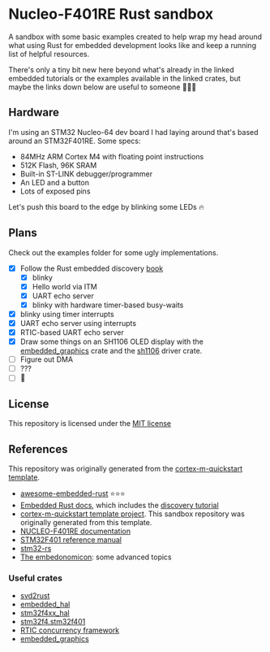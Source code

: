 # Nucleo-F401RE Rust sandbox

A sandbox with some basic examples created to help wrap my head around what using Rust for embedded
development looks like and keep a running list of helpful resources.

There's only a tiny bit new here beyond what's already in the linked embedded tutorials or the
examples available in the linked crates, but maybe the links down below are useful to someone 🤷🏽‍♂

## Hardware

I'm using an STM32 Nucleo-64 dev board I had laying around that's based around an STM32F401RE. Some
specs:

* 84MHz ARM Cortex M4 with floating point instructions
* 512K Flash, 96K SRAM
* Built-in ST-LINK debugger/programmer
* An LED and a button
* Lots of exposed pins

Let's push this board to the edge by blinking some LEDs 🔥

## Plans

Check out the examples folder for some ugly implementations.

* [x] Follow the Rust embedded discovery [book](https://docs.rust-embedded.org/discovery/index.html)
  * [x] blinky
  * [x] Hello world via ITM
  * [x] UART echo server
  * [x] blinky with hardware timer-based busy-waits
* [x] blinky using timer interrupts
* [x] UART echo server using interrupts
* [x] RTIC-based UART echo server
* [x] Draw some things on an SH1106 OLED display with the [embedded\_graphics](https://github.com/embedded-graphics/embedded-graphics)
  crate and the [sh1106](https://github.com/jamwaffles/sh1106) driver crate.
* [ ] Figure out DMA
* [ ] ???
* [ ] 🚀

## License

This repository is licensed under the [MIT license](LICENSE)

## References

This repository was originally generated from the [cortex-m-quickstart template](https://github.com/rust-embedded/cortex-m-quickstart).

* [awesome-embedded-rust](https://github.com/rust-embedded/awesome-embedded-rust) ⭐⭐⭐
* [Embedded Rust docs](https://docs.rust-embedded.org), which includes the [discovery tutorial](https://docs.rust-embedded.org/discovery/index.html)
* [cortex-m-quickstart template project](https://github.com/rust-embedded/cortex-m-quickstart). This
  sandbox repository was originally generated from this template.
* [NUCLEO-F401RE documentation](https://www.st.com/en/evaluation-tools/nucleo-f401re.html)
* [STM32F401 reference manual](https://www.st.com/resource/en/reference_manual/dm00096844-stm32f401xbc-and-stm32f401xde-advanced-armbased-32bit-mcus-stmicroelectronics.pdf)
* [stm32-rs](https://github.com/stm32-rs)
* [The embedonomicon](https://docs.rust-embedded.org/embedonomicon/index.html): some advanced topics

### Useful crates

* [svd2rust](https://docs.rs/svd2rust/0.17.0/svd2rust/index.html)
* [embedded\_hal](https://docs.rs/embedded-hal/0.2.4/embedded_hal/index.html)
* [stm32f4xx\_hal](https://docs.rs/stm32f4xx-hal/0.8.3/stm32f4xx_hal)
* [stm32f4.stm32f401](https://docs.rs/stm32f4/0.12.1/stm32f4/stm32f401/index.html)
* [RTIC concurrency framework](https://rtic.rs/0.5/book/en/preface.html)
* [embedded\_graphics](https://github.com/embedded-graphics/embedded-graphics)
